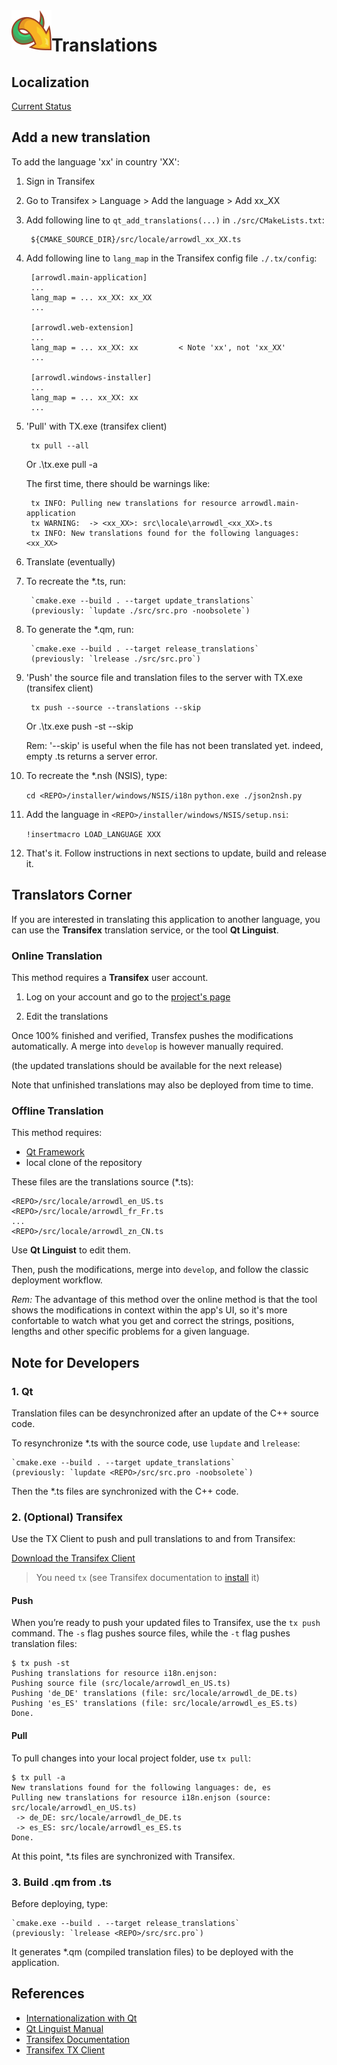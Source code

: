 <img align="left" src="./src/resources/logo/icon64.png">

# Translations

## Localization

[Current Status](http://htmlpreview.github.io/?https://github.com/setvisible/ArrowDL/blob/master/.tx/status.html)


## Add a new translation

To add the language 'xx' in country 'XX':

1. Sign in Transifex

2. Go to Transifex > Language > Add the language > Add xx_XX

3. Add following line to `qt_add_translations(...)` in `./src/CMakeLists.txt`:
        
        ${CMAKE_SOURCE_DIR}/src/locale/arrowdl_xx_XX.ts
        
4. Add following line to `lang_map` in the Transifex config file `./.tx/config`:

        [arrowdl.main-application]
        ...
        lang_map = ... xx_XX: xx_XX
        ...

        [arrowdl.web-extension]
        ...
        lang_map = ... xx_XX: xx         < Note 'xx', not 'xx_XX'
        ...

        [arrowdl.windows-installer]
        ...
        lang_map = ... xx_XX: xx
        ...

5. 'Pull' with TX.exe (transifex client)

        tx pull --all
    Or
        .\tx.exe pull -a

    The first time, there should be warnings like:

        tx INFO: Pulling new translations for resource arrowdl.main-application
        tx WARNING:  -> <xx_XX>: src\locale\arrowdl_<xx_XX>.ts
        tx INFO: New translations found for the following languages:<xx_XX>

6. Translate (eventually)

7. To recreate the *.ts, run:

        `cmake.exe --build . --target update_translations`
        (previously: `lupdate ./src/src.pro -noobsolete`)

8. To generate the *.qm, run:

        `cmake.exe --build . --target release_translations`
        (previously: `lrelease ./src/src.pro`)

9. 'Push' the source file and translation files to the server with TX.exe (transifex client)

        tx push --source --translations --skip
    Or
        .\tx.exe push -st --skip

    Rem: '--skip' is useful when the file has not been translated yet. indeed, empty .ts returns a server error.

10. To recreate the *.nsh (NSIS), type: 

    `cd <REPO>/installer/windows/NSIS/i18n`
    `python.exe ./json2nsh.py`

11. Add the language in `<REPO>/installer/windows/NSIS/setup.nsi`:

    `!insertmacro LOAD_LANGUAGE XXX`

12. That's it. Follow instructions in next sections to update, build and release it.


## Translators Corner

If you are interested in translating this application to another language,
you can use the **Transifex** translation service, or the tool **Qt Linguist**.

### Online Translation

This method requires a **Transifex** user account.

1. Log on your account and go to the [project's page](https://www.transifex.com/arrowdl)

2. Edit the translations

Once 100% finished and verified, Transfex pushes the modifications automatically.
A merge into `develop` is however manually required.

(the updated translations should be available for the next release)

Note that unfinished translations may also be deployed from time to time.


### Offline Translation

This method requires:
- [Qt Framework](https://www.qt.io/)
- local clone of the repository

These files are the translations source (*.ts):

    <REPO>/src/locale/arrowdl_en_US.ts
    <REPO>/src/locale/arrowdl_fr_Fr.ts
    ...
    <REPO>/src/locale/arrowdl_zn_CN.ts


Use **Qt Linguist** to edit them.

Then, push the modifications, merge into `develop`,
and follow the classic deployment workflow.

_Rem:_ The advantage of this method over the online method is that the tool
shows the modifications in context within the app's UI, so it's more
confortable to watch what you get and correct the strings, positions,
lengths and other specific problems for a given language.


## Note for Developers

### 1. Qt

Translation files can be desynchronized after an update of the C++ source code.

To resynchronize *.ts with the source code, use `lupdate` and `lrelease`:

    `cmake.exe --build . --target update_translations`
    (previously: `lupdate <REPO>/src/src.pro -noobsolete`)

Then the *.ts files are synchronized with the C++ code.


### 2. (Optional) Transifex

Use the TX Client to push and pull translations to and from Transifex:

[Download the Transifex Client](https://github.com/transifex/cli/releases/latest/)

> You need `tx` (see Transifex documentation to [install](https://docs.transifex.com/client/installing-the-client) it)


#### Push

When you’re ready to push your updated files to Transifex, use the `tx push` command.
The `-s` flag pushes source files, while the `-t` flag pushes translation files:

    $ tx push -st
    Pushing translations for resource i18n.enjson:
    Pushing source file (src/locale/arrowdl_en_US.ts)
    Pushing 'de_DE' translations (file: src/locale/arrowdl_de_DE.ts)
    Pushing 'es_ES' translations (file: src/locale/arrowdl_es_ES.ts)
    Done.


#### Pull

To pull changes into your local project folder, use `tx pull`:

    $ tx pull -a
    New translations found for the following languages: de, es
    Pulling new translations for resource i18n.enjson (source: src/locale/arrowdl_en_US.ts)
     -> de_DE: src/locale/arrowdl_de_DE.ts
     -> es_ES: src/locale/arrowdl_es_ES.ts
    Done.

At this point, *.ts files are synchronized with Transifex.


### 3. Build .qm from .ts

Before deploying, type:

    `cmake.exe --build . --target release_translations`
    (previously: `lrelease <REPO>/src/src.pro`)


It generates *.qm (compiled translation files) to be deployed with the application.


## References

- [Internationalization with Qt](https://doc.qt.io/qt-6/internationalization.html)
- [Qt Linguist Manual](https://doc.qt.io/qt-6/qtlinguist-index.html)
- [Transifex Documentation](https://docs.transifex.com/formats/qt-ts)
- [Transifex TX Client](https://docs.transifex.com/transifex-github-integrations/github-tx-client)
